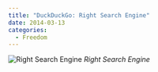 ```yaml
---
title: "DuckDuckGo: Right Search Engine"
date: 2014-03-13
categories:
  - Freedom
---
```


![Right Search Engine](duckduckgo-regexp.png)
_Right Search Engine_
